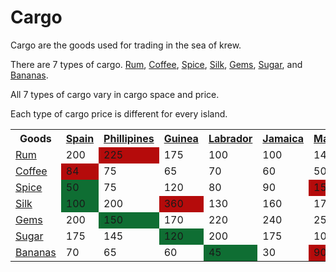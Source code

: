 
# Cargo

Cargo are the goods used for trading in the sea of krew. 

There are 7 types of cargo. [Rum](/cargo/rum.md), [Coffee](/cargo/coffee.md), [Spice](/cargo/spice.md), [Silk](/cargo/silk.md), [Gems](/cargo/gems.md), [Sugar](/cargo/sugar.md), and [Bananas](/cargo/bananas.md).

All 7 types of cargo vary in cargo space and price.

Each type of cargo price is different for every island.
<table class="article-table">
    <tbody>
        <tr>
            <th>Goods</th>
            <th><a href="/#/islands/spain">Spain</a></th>
            <th><a href="/#/islands/phillipines">Phillipines</a></th>
            <th><a href="/#/islands/guinea">Guinea</a></th>
            <th><a href="/#/islands/labrador">Labrador</a></th>
            <th><a href="/#/islands/jamaica">Jamaica</a></th>
            <th><a href="/#/islands/malaysia">Malaysia</a></th>
            <th><a href="/#/islands/cuba">Cuba</a></th>
            <th><a href="/#/islands/barabados">Barabados</a></th>
            <th><a href="/#/islands/brazil">Brazil</a></th>
            <th><a href="/#/islands/taiwan">Taiwan</a></th>
        </tr>
        <tr>
            <td><a href="/#/cargo/rum">Rum</a></td>
            <td>200</td>
            <td style="background: #b50b0b;">225</td>
            <td>175</td>
            <td>100</td>
            <td>100</td>
            <td>145</td>
            <td style="background: #0f6e33;">75</td>
            <td>90</td>
            <td>120</td>
            <td>90</td>
        </tr>
        <tr>
            <td><a href="/#/cargo/coffee">Coffee</a></td>
            <td style="background: #b50b0b;">84</td>
            <td>75</td>
            <td>65</td>
            <td>70</td>
            <td>60</td>
            <td>50</td>
            <td>55</td>
            <td>35</td>
            <td style="background: #0f6e33;">30</td>
            <td>45</td>
        </tr>
        <tr>
            <td><a href="/#/cargo/spice">Spice</a></td>
            <td style="background: #0f6e33;">50</td>
            <td>75</td>
            <td>120</td>
            <td>80</td>
            <td>90</td>
            <td style="background: #b50b0b;">150</td>
            <td>75</td>
            <td>100</td>
            <td>120</td>
            <td style="background: #0f6e33;">50</td>
        </tr>
        <tr>
            <td><a href="/#/cargo/silk">Silk</a></td>
            <td style="background: #0f6e33;">100</td>
            <td>200</td>
            <td style="background: #b50b0b;">360</td>
            <td>130</td>
            <td>160</td>
            <td>175</td>
            <td>175</td>
            <td>250</td>
            <td>330</td>
            <td>300</td>
        </tr>
        <tr>
            <td><a href="/#/cargo/gems">Gems</a></td>
            <td>200</td>
            <td style="background: #0f6e33;">150</td>
            <td>170</td>
            <td>220</td>
            <td>240</td>
            <td>250</td>
            <td>300</td>
            <td>400</td>
            <td>500</td>
            <td style="background: #b50b0b;">600</td>
        </tr>
        <tr>
            <td><a href="/#/cargo/sugar">Sugar</a></td>
            <td>175</td>
            <td>145</td>
            <td style="background: #0f6e33;">120</td>
            <td>200</td>
            <td>175</td>
            <td>100</td>
            <td>250</td>
            <td>150</td>
            <td>200</td>
            <td style="background: #b50b0b;">300</td>
        </tr>
        <tr>
            <td><a href="/#/cargo/bananas">Bananas</a></td>
            <td>70</td>
            <td>65</td>
            <td>60</td>
            <td style="background: #0f6e33;">45</td>
            <td>30</td>
            <td style="background: #b50b0b;">90</td>
            <td>45</td>
            <td>45</td>
            <td>85</td>
            <td>80</td>
        </tr>
    </tbody>
</table>